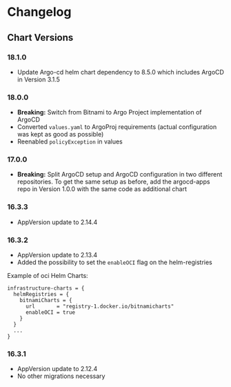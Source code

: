 # Changelog

## Chart Versions

### 18.1.0
- Update Argo-cd helm chart dependency to 8.5.0 which includes ArgoCD in Version 3.1.5

### 18.0.0

- **Breaking:** Switch from Bitnami to Argo Project implementation of ArgoCD
- Converted `values.yaml` to ArgoProj requirements (actual configuration was kept as good as possible)
- Reenabled `policyException` in values

### 17.0.0

- **Breaking:** Split ArgoCD setup and ArgoCD configuration in two different repositories. To get the same setup as before, add the argocd-apps repo in Version 1.0.0 with the same code as additional chart

### 16.3.3

- AppVersion update to 2.14.4

### 16.3.2

- AppVersion update to 2.13.4
- Added the possibility to set the `enableOCI` flag on the helm-registries

Example of oci Helm Charts:

```hcl
infrastructure-charts = {
  helmRegistries = {
    bitnamiCharts = {
      url       = "registry-1.docker.io/bitnamicharts"
      enableOCI = true
    }
  }
  ...
}
```

### 16.3.1

- AppVersion update to 2.12.4
- No other migrations necessary
